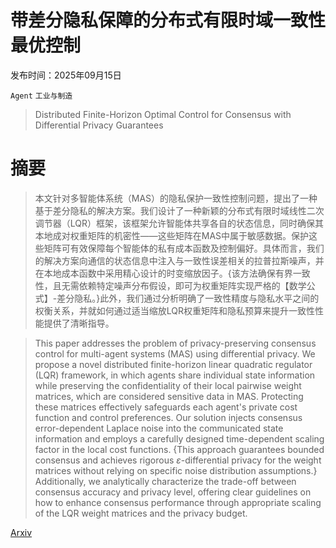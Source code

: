 # 带差分隐私保障的分布式有限时域一致性最优控制

发布时间：2025年09月15日

`Agent` `工业与制造`

> Distributed Finite-Horizon Optimal Control for Consensus with Differential Privacy Guarantees

# 摘要

> 本文针对多智能体系统（MAS）的隐私保护一致性控制问题，提出了一种基于差分隐私的解决方案。我们设计了一种新颖的分布式有限时域线性二次调节器（LQR）框架，该框架允许智能体共享各自的状态信息，同时确保其本地成对权重矩阵的机密性——这些矩阵在MAS中属于敏感数据。保护这些矩阵可有效保障每个智能体的私有成本函数及控制偏好。具体而言，我们的解决方案向通信的状态信息中注入与一致性误差相关的拉普拉斯噪声，并在本地成本函数中采用精心设计的时变缩放因子。{该方法确保有界一致性，且无需依赖特定噪声分布假设，即可为权重矩阵实现严格的【数学公式】-差分隐私。}此外，我们通过分析明确了一致性精度与隐私水平之间的权衡关系，并就如何通过适当缩放LQR权重矩阵和隐私预算来提升一致性性能提供了清晰指导。

> This paper addresses the problem of privacy-preserving consensus control for multi-agent systems (MAS) using differential privacy. We propose a novel distributed finite-horizon linear quadratic regulator (LQR) framework, in which agents share individual state information while preserving the confidentiality of their local pairwise weight matrices, which are considered sensitive data in MAS. Protecting these matrices effectively safeguards each agent's private cost function and control preferences. Our solution injects consensus error-dependent Laplace noise into the communicated state information and employs a carefully designed time-dependent scaling factor in the local cost functions. {This approach guarantees bounded consensus and achieves rigorous $ε$-differential privacy for the weight matrices without relying on specific noise distribution assumptions.} Additionally, we analytically characterize the trade-off between consensus accuracy and privacy level, offering clear guidelines on how to enhance consensus performance through appropriate scaling of the LQR weight matrices and the privacy budget.

[Arxiv](https://arxiv.org/abs/2509.11917)